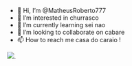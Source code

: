 - 👋 Hi, I’m @MatheusRoberto777
- 👀 I’m interested in churrasco
- 🌱 I’m currently learning sei nao
- 💞️ I’m looking to collaborate on cabare
- 📫 How to reach me casa do caraio
!

![](https://giphy.com/gifs/anime-girl-loli-shigure-CYyzXsZ8ZfCoOSXnbV).
